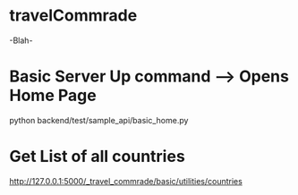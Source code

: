 # travelCommrade
-Blah-

# Basic Server Up command --> Opens Home Page
python backend/test/sample_api/basic_home.py

# Get List of all countries
http://127.0.0.1:5000/_travel_commrade/basic/utilities/countries
